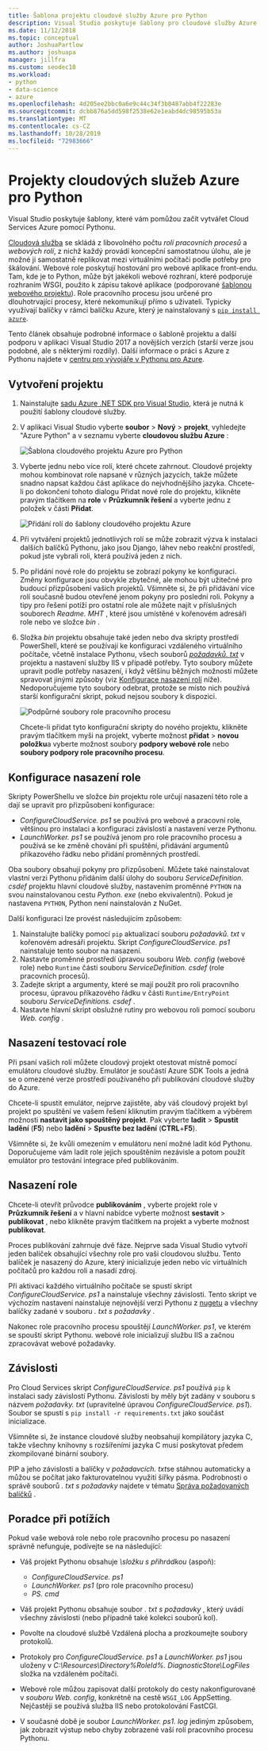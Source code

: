 ```yaml
---
title: Šablona projektu cloudové služby Azure pro Python
description: Visual Studio poskytuje šablony pro cloudové služby Azure napsané v Pythonu, včetně nasazení rolí, závislostí a řešení potíží.
ms.date: 11/12/2018
ms.topic: conceptual
author: JoshuaPartlow
ms.author: joshuapa
manager: jillfra
ms.custom: seodec18
ms.workload:
- python
- data-science
- azure
ms.openlocfilehash: 4d205ee2bbc0a6e9c44c34f3b0487abb4f22283e
ms.sourcegitcommit: dcbb876a5dd598f2538e62e1eabd4dc98595b53a
ms.translationtype: MT
ms.contentlocale: cs-CZ
ms.lasthandoff: 10/28/2019
ms.locfileid: "72983666"
---
```

# <a name="azure-cloud-service-projects-for-python"></a>Projekty cloudových služeb Azure pro Python

Visual Studio poskytuje šablony, které vám pomůžou začít vytvářet Cloud Services Azure pomocí Pythonu.

[Cloudová služba](/azure/cloud-services/) se skládá z libovolného počtu *rolí pracovních procesů* a *webových rolí*, z nichž každý provádí koncepční samostatnou úlohu, ale je možné ji samostatně replikovat mezi virtuálními počítači podle potřeby pro škálování. Webové role poskytují hostování pro webové aplikace front-endu. Tam, kde je to Python, může být jakékoli webové rozhraní, které podporuje rozhraním WSGI, použito k zápisu takové aplikace (podporované [šablonou webového projektu](python-web-application-project-templates.md)). Role pracovního procesu jsou určené pro dlouhotrvající procesy, které nekomunikují přímo s uživateli. Typicky využívají balíčky v rámci balíčku Azure, který je nainstalovaný s [`pip install azure`](https://pypi.org/project/azure).

Tento článek obsahuje podrobné informace o šabloně projektu a další podporu v aplikaci Visual Studio 2017 a novějších verzích (starší verze jsou podobné, ale s některými rozdíly). Další informace o práci s Azure z Pythonu najdete v [centru pro vývojáře v Pythonu pro Azure](/azure/python/).

## <a name="create-a-project"></a>Vytvoření projektu

1. Nainstalujte [sadu Azure .NET SDK pro Visual Studio](https://visualstudio.microsoft.com/vs/azure-tools/), která je nutná k použití šablony cloudové služby.
1. V aplikaci Visual Studio vyberte **soubor** > **Nový** > **projekt**, vyhledejte "Azure Python" a v seznamu vyberte **cloudovou službu Azure** :

    ![Šablona cloudového projektu Azure pro Python](media/template-azure-cloud-project.png)

1. Vyberte jednu nebo více rolí, které chcete zahrnout. Cloudové projekty mohou kombinovat role napsané v různých jazycích, takže můžete snadno napsat každou část aplikace do nejvhodnějšího jazyka. Chcete-li po dokončení tohoto dialogu Přidat nové role do projektu, klikněte pravým tlačítkem na **role** v **Průzkumník řešení** a vyberte jednu z položek v části **Přidat**.

    ![Přidání rolí do šablony cloudového projektu Azure](media/template-azure-cloud-service-project-wizard.png)

1. Při vytváření projektů jednotlivých rolí se může zobrazit výzva k instalaci dalších balíčků Pythonu, jako jsou Django, láhev nebo reakční prostředí, pokud jste vybrali roli, která používá jeden z nich.

1. Po přidání nové role do projektu se zobrazí pokyny ke konfiguraci. Změny konfigurace jsou obvykle zbytečné, ale mohou být užitečné pro budoucí přizpůsobení vašich projektů. Všimněte si, že při přidávání více rolí současně budou otevřené jenom pokyny pro poslední roli. Pokyny a tipy pro řešení potíží pro ostatní role ale můžete najít v příslušných souborech *Readme. MHT* , které jsou umístěné v kořenovém adresáři role nebo ve složce *bin* .

1. Složka *bin* projektu obsahuje také jeden nebo dva skripty prostředí PowerShell, které se používají ke konfiguraci vzdáleného virtuálního počítače, včetně instalace Pythonu, všech souborů [*požadavků. txt*](#dependencies) v projektu a nastavení služby IIS v případě potřeby. Tyto soubory můžete upravit podle potřeby nasazení, i když většinu běžných možností můžete spravovat jinými způsoby (viz [Konfigurace nasazení rolí](#configure-role-deployment) níže). Nedoporučujeme tyto soubory odebrat, protože se místo nich používá starší konfigurační skript, pokud nejsou soubory k dispozici.

    ![Podpůrné soubory role pracovního procesu](media/template-azure-cloud-service-worker-role-support-files.png)

    Chcete-li přidat tyto konfigurační skripty do nového projektu, klikněte pravým tlačítkem myši na projekt, vyberte možnost **přidat** > **novou položku**a vyberte možnost soubory **podpory webové role** nebo **soubory podpory role pracovního procesu**.

## <a name="configure-role-deployment"></a>Konfigurace nasazení role

Skripty PowerShellu ve složce *bin* projektu role určují nasazení této role a dají se upravit pro přizpůsobení konfigurace:

- *ConfigureCloudService. ps1* se používá pro webové a pracovní role, většinou pro instalaci a konfiguraci závislostí a nastavení verze Pythonu.
- *LaunchWorker. ps1* se používá jenom pro role pracovního procesu a používá se ke změně chování při spuštění, přidávání argumentů příkazového řádku nebo přidání proměnných prostředí.

Oba soubory obsahují pokyny pro přizpůsobení. Můžete také nainstalovat vlastní verzi Pythonu přidáním další úlohy do souboru *ServiceDefinition. csdef* projektu hlavní cloudové služby, nastavením proměnné `PYTHON` na svou nainstalovanou cestu *Python. exe* (nebo ekvivalentní). Pokud je nastavena `PYTHON`, Python není nainstalován z NuGet.

Další konfiguraci lze provést následujícím způsobem:

1. Nainstalujte balíčky pomocí `pip` aktualizací souboru *požadavků. txt* v kořenovém adresáři projektu. Skript *ConfigureCloudService. ps1* nainstaluje tento soubor na nasazení.
1. Nastavte proměnné prostředí úpravou souboru *Web. config* (webové role) nebo `Runtime` části souboru *ServiceDefinition. csdef* (role pracovních procesů).
1. Zadejte skript a argumenty, které se mají použít pro roli pracovního procesu, úpravou příkazového řádku v části `Runtime/EntryPoint` souboru *ServiceDefinitions. csdef* .
1. Nastavte hlavní skript obslužné rutiny pro webovou roli pomocí souboru *Web. config* .

## <a name="test-role-deployment"></a>Nasazení testovací role

Při psaní vašich rolí můžete cloudový projekt otestovat místně pomocí emulátoru cloudové služby. Emulátor je součástí Azure SDK Tools a jedná se o omezené verze prostředí používaného při publikování cloudové služby do Azure.

Chcete-li spustit emulátor, nejprve zajistěte, aby váš cloudový projekt byl projekt po spuštění ve vašem řešení kliknutím pravým tlačítkem a výběrem možnosti **nastavit jako spouštěný projekt**. Pak vyberte **ladit** > **Spustit ladění** (**F5**) nebo **ladění** > **Spusťte bez ladění** (**CTRL**+**F5**).

Všimněte si, že kvůli omezením v emulátoru není možné ladit kód Pythonu. Doporučujeme vám ladit role jejich spouštěním nezávisle a potom použít emulátor pro testování integrace před publikováním.

## <a name="deploy-a-role"></a>Nasazení role

Chcete-li otevřít průvodce **publikováním** , vyberte projekt role v **Průzkumník řešení** a v hlavní nabídce vyberte možnost **sestavit** > **publikovat** , nebo klikněte pravým tlačítkem na projekt a vyberte možnost **publikovat**.

Proces publikování zahrnuje dvě fáze. Nejprve sada Visual Studio vytvoří jeden balíček obsahující všechny role pro vaši cloudovou službu. Tento balíček je nasazený do Azure, který inicializuje jeden nebo víc virtuálních počítačů pro každou roli a nasadí zdroj.

Při aktivaci každého virtuálního počítače se spustí skript *ConfigureCloudService. ps1* a nainstaluje všechny závislosti. Tento skript ve výchozím nastavení nainstaluje nejnovější verzi Pythonu z [nugetu](https://www.nuget.org/packages?q=Tags%3A%22python%22+Authors%3A%22Python+Software+Foundation%22) a všechny balíčky zadané v souboru *. txt s požadavky* .

Nakonec role pracovního procesu spouštějí *LaunchWorker. ps1*, ve kterém se spouští skript Pythonu. webové role inicializují službu IIS a začnou zpracovávat webové požadavky.

## <a name="dependencies"></a>Závislosti

Pro Cloud Services skript *ConfigureCloudService. ps1* používá `pip` k instalaci sady závislostí Pythonu. Závislosti by měly být zadány v souboru s názvem *požadavky. txt* (upravitelné úpravou *ConfigureCloudService. ps1*). Soubor se spustí s `pip install -r requirements.txt` jako součást inicializace.

Všimněte si, že instance cloudové služby neobsahují kompilátory jazyka C, takže všechny knihovny s rozšířeními jazyka C musí poskytovat předem zkompilované binární soubory.

PIP a jeho závislosti a balíčky v *požadavcích. txt*se stáhnou automaticky a můžou se počítat jako fakturovatelnou využití šířky pásma. Podrobnosti o správě souborů *. txt s požadavky* najdete v tématu [Správa požadovaných balíčků](managing-required-packages-with-requirements-txt.md) .

## <a name="troubleshooting"></a>Poradce při potížích

Pokud vaše webová role nebo role pracovního procesu po nasazení správně nefunguje, podívejte se na následující:

- Váš projekt Pythonu obsahuje *\\složku s přihrádkou* (aspoň):

  - *ConfigureCloudService. ps1*
  - *LaunchWorker. ps1* (pro role pracovního procesu)
  - *PS. cmd*

- Váš projekt Pythonu obsahuje soubor *. txt s požadavky* , který uvádí všechny závislosti (nebo případně také kolekci souborů kol).
- Povolte na cloudové službě Vzdálená plocha a prozkoumejte soubory protokolů.
- Protokoly pro *ConfigureCloudService. ps1* a *LaunchWorker. ps1* jsou uloženy v *C:\Resources\Directory\%RoleId%. DiagnosticStore\LogFiles* složka na vzdáleném počítači.
- Webové role můžou zapisovat další protokoly do cesty nakonfigurované v *souboru Web. config*, konkrétně na cestě `WSGI_LOG` AppSetting. Nejčastěji se používá služba IIS nebo protokolování FastCGI.
- V současné době je soubor *LaunchWorker. ps1. log* jediným způsobem, jak zobrazit výstup nebo chyby zobrazené vaší rolí pracovního procesu Pythonu.
